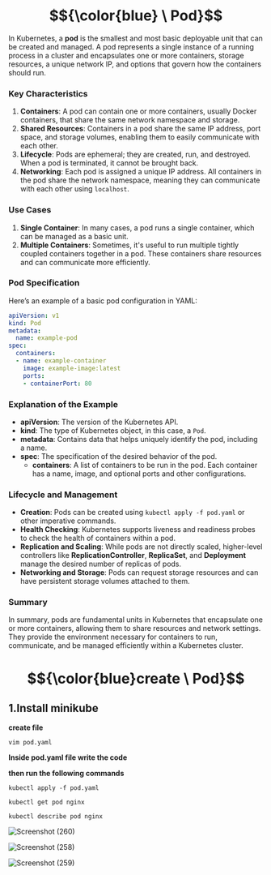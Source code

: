 # $${\color{blue} \ Pod}$$

In Kubernetes, a **pod** is the smallest and most basic deployable unit that can be created and managed. A pod represents a single instance of a running process in a cluster and encapsulates one or more containers, storage resources, a unique network IP, and options that govern how the containers should run.

### Key Characteristics

1. **Containers**: A pod can contain one or more containers, usually Docker containers, that share the same network namespace and storage.
2. **Shared Resources**: Containers in a pod share the same IP address, port space, and storage volumes, enabling them to easily communicate with each other.
3. **Lifecycle**: Pods are ephemeral; they are created, run, and destroyed. When a pod is terminated, it cannot be brought back.
4. **Networking**: Each pod is assigned a unique IP address. All containers in the pod share the network namespace, meaning they can communicate with each other using `localhost`.

### Use Cases

1. **Single Container**: In many cases, a pod runs a single container, which can be managed as a basic unit.
2. **Multiple Containers**: Sometimes, it's useful to run multiple tightly coupled containers together in a pod. These containers share resources and can communicate more efficiently.

### Pod Specification

Here’s an example of a basic pod configuration in YAML:

```yaml
apiVersion: v1
kind: Pod
metadata:
  name: example-pod
spec:
  containers:
  - name: example-container
    image: example-image:latest
    ports:
    - containerPort: 80
```

### Explanation of the Example

- **apiVersion**: The version of the Kubernetes API.
- **kind**: The type of Kubernetes object, in this case, a `Pod`.
- **metadata**: Contains data that helps uniquely identify the pod, including a name.
- **spec**: The specification of the desired behavior of the pod.
  - **containers**: A list of containers to be run in the pod. Each container has a name, image, and optional ports and other configurations.

### Lifecycle and Management

- **Creation**: Pods can be created using `kubectl apply -f pod.yaml` or other imperative commands.
- **Health Checking**: Kubernetes supports liveness and readiness probes to check the health of containers within a pod.
- **Replication and Scaling**: While pods are not directly scaled, higher-level controllers like **ReplicationController**, **ReplicaSet**, and **Deployment** manage the desired number of replicas of pods.
- **Networking and Storage**: Pods can request storage resources and can have persistent storage volumes attached to them.

### Summary

In summary, pods are fundamental units in Kubernetes that encapsulate one or more containers, allowing them to share resources and network settings. They provide the environment necessary for containers to run, communicate, and be managed efficiently within a Kubernetes cluster.

# $${\color{blue}create \ Pod}$$

## 1.Install minikube 

**create file** 
````
vim pod.yaml
````
**Inside pod.yaml file write the code**

**then run the following commands**
````
kubectl apply -f pod.yaml
````
````
kubectl get pod nginx
````
````
kubectl describe pod nginx
````
![Screenshot (260)](https://github.com/user-attachments/assets/8632e0dc-5313-4d96-a7ec-7dd081cc1d19)

![Screenshot (258)](https://github.com/user-attachments/assets/5d4e99be-3dfe-40ce-a9fe-26dcc6246498)

![Screenshot (259)](https://github.com/user-attachments/assets/fb06e0cd-ce7d-4650-9046-4887aec535f2)
